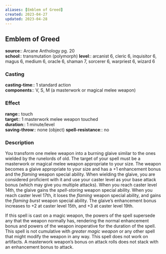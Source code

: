 ```yaml
---
aliases: [Emblem of Greed]
created: 2023-04-27
updated: 2023-04-28
---
```


## Emblem of Greed

**source**:: Arcane Anthology pg. 20  
**school**:: transmutation (polymorph)
**level**:: arcanist 6, cleric 6, inquisitor 6, magus 6, medium 6, oracle 6, shaman 7, sorcerer 6, warpriest 6, wizard 6

### Casting

**casting-time**:: 1 standard action  
**components**:: V, S, M (a masterwork or magical melee weapon)

### Effect

**range**:: touch  
**target**:: 1 masterwork melee weapon touched  
**duration**:: 1 minute/level  
**saving-throw**:: none (object)
**spell-resistance**:: no

### Description

You transform one melee weapon into a burning glaive similar to the ones wielded by the runelords of old. The target of your spell must be a masterwork or magical melee weapon appropriate to your size. The weapon becomes a glaive appropriate to your size and has a +1 enhancement bonus and the *flaming* weapon special ability. When wielding the glaive, you are considered proficient with it and use your caster level as your base attack bonus (which may give you multiple attacks). When you reach caster level 14th, the glaive gains the *spell-storing* weapon special ability. When you reach caster level 17th, it loses the *flaming* weapon special ability, and gains the *flaming burst* weapon special ability. The glaive’s enhancement bonus increases to +2 at caster level 15th, and +3 at caster level 19th.  
  
If this spell is cast on a magic weapon, the powers of the spell supersede any that the weapon normally has, rendering the normal enhancement bonus and powers of the weapon inoperative for the duration of the spell. This spell is not cumulative with *greater magic weapon* or any other spell that might modify the weapon in any way. This spell does not work on artifacts. A masterwork weapon’s bonus on attack rolls does not stack with an enhancement bonus to attack.
